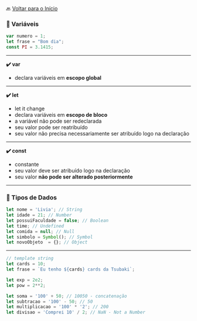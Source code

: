 🔙 [Voltar para o Início](https://github.com/4L1C3-R4BB1T/estudos/tree/main/javascript "Voltar para o Início")

### 🔸 Variáveis
```js
var numero = 1;
let frase = "Bom dia";
const PI = 3.1415; 
```

---

**✔️ var**
* declara variáveis em **escopo global**

---

**✔️ let** 
* let it change 
* declara variáveis em **escopo de bloco**
* a variável não pode ser redeclarada
* seu valor pode ser reatribuído
* seu valor não precisa necessariamente ser atribuído logo na declaração

---

**✔️ const** 
* constante
* seu valor deve ser atribuído logo na declaração 
* seu valor **não pode ser alterado posteriormente**

---

### 🔸 Tipos de Dados 
```js
let nome = 'Livia'; // String
let idade = 21; // Number
let possuiFaculdade = false; // Boolean
let time; // Undefined
let comida = null; // Null
let simbolo = Symbol(); // Symbol
let novoObjeto  = {}; // Object
```

---


```js
// template string
let cards = 10;
let frase = `Eu tenho ${cards} cards da Tsubaki`;

let exp = 2e2;
let pow = 2**2;

let soma = '100' + 50; // 10050 - concatenação
let subtracao = '100' - 50; // 50
let multiplicacao = '100' * '2'; // 200
let divisao = 'Comprei 10' / 2; // NaN - Not a Number
```
